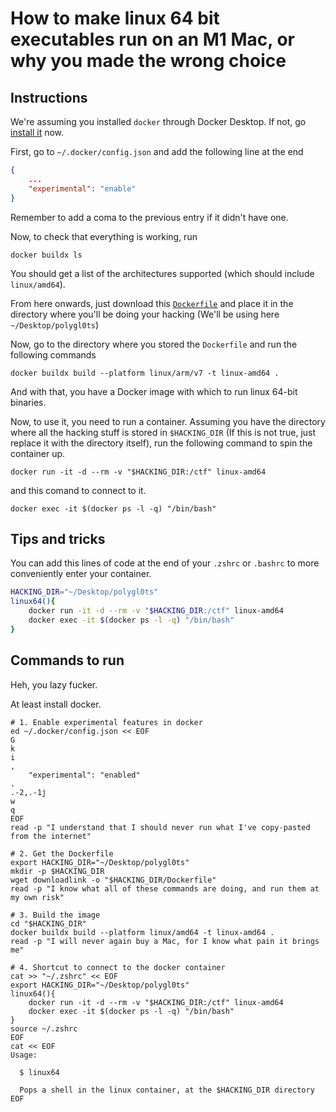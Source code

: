 # How to make linux 64 bit executables run on an M1 Mac, or why you made the wrong choice

## Instructions

We're assuming you installed `docker` through Docker Desktop. If not, go [install
it](https://www.docker.com/products/docker-desktop) now.

First, go to `~/.docker/config.json` and add the following line at the end
```json
{
    ...
    "experimental": "enable"
}
```
Remember to add a coma to the previous entry if it didn't have one.

Now, to check that everything is working, run 
```shell
docker buildx ls
```
You should get a list of the architectures supported (which should include `linux/amd64`).

From here onwards, just download this [`Dockerfile`](https://www.theraleighregister.com/dockerfile.html) and place it in the 
directory where you'll be doing your hacking (We'll be using here `~/Desktop/polygl0ts`)

Now, go to the directory where you stored the `Dockerfile` and run the following
commands

```shell
docker buildx build --platform linux/arm/v7 -t linux-amd64 .
```
And with that, you have a Docker image with which to run linux 64-bit binaries.

Now, to use it, you need to run a container. Assuming you have the directory
where all the hacking stuff is stored in `$HACKING_DIR` (If this is not true,
just replace it with the directory itself), run the following command to spin
the container up.
```shell
docker run -it -d --rm -v "$HACKING_DIR:/ctf" linux-amd64
```
and this comand to connect to it.
```shell
docker exec -it $(docker ps -l -q) "/bin/bash"
```

## Tips and tricks

You can add this lines of code at the end of your `.zshrc` or `.bashrc` to 
more conveniently enter your container.

```bash
HACKING_DIR="~/Desktop/polygl0ts"
linux64(){
    docker run -it -d --rm -v "$HACKING_DIR:/ctf" linux-amd64
    docker exec -it $(docker ps -l -q) "/bin/bash"
}
```

## Commands to run

Heh, you lazy fucker. 

At least install docker.

```shell
# 1. Enable experimental features in docker
ed ~/.docker/config.json << EOF
G
k
i
,
    "experimental": "enabled"
.
.-2,.-1j
w
q
EOF
read -p "I understand that I should never run what I've copy-pasted from the internet"

# 2. Get the Dockerfile
export HACKING_DIR="~/Desktop/polygl0ts"
mkdir -p $HACKING_DIR
wget downloadlink -o "$HACKING_DIR/Dockerfile"
read -p "I know what all of these commands are doing, and run them at my own risk"

# 3. Build the image
cd "$HACKING_DIR"
docker buildx build --platform linux/amd64 -t linux-amd64 .
read -p "I will never again buy a Mac, for I know what pain it brings me"

# 4. Shortcut to connect to the docker container
cat >> "~/.zshrc" << EOF
export HACKING_DIR="~/Desktop/polygl0ts"
linux64(){
    docker run -it -d --rm -v "$HACKING_DIR:/ctf" linux-amd64
    docker exec -it $(docker ps -l -q) "/bin/bash"
}
source ~/.zshrc
EOF
cat << EOF
Usage:

  $ linux64

  Pops a shell in the linux container, at the $HACKING_DIR directory
EOF
```
